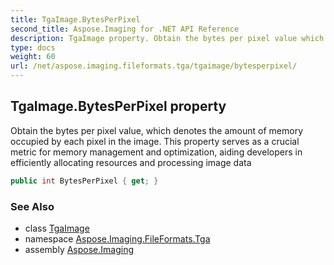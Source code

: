 ```yaml
---
title: TgaImage.BytesPerPixel
second_title: Aspose.Imaging for .NET API Reference
description: TgaImage property. Obtain the bytes per pixel value which denotes the amount of memory occupied by each pixel in the image. This property serves as a crucial metric for memory management and optimization aiding developers in efficiently allocating resources and processing image data
type: docs
weight: 60
url: /net/aspose.imaging.fileformats.tga/tgaimage/bytesperpixel/
---
```

## TgaImage.BytesPerPixel property

Obtain the bytes per pixel value, which denotes the amount of memory occupied by each pixel in the image. This property serves as a crucial metric for memory management and optimization, aiding developers in efficiently allocating resources and processing image data

```csharp
public int BytesPerPixel { get; }
```

### See Also

* class [TgaImage](../)
* namespace [Aspose.Imaging.FileFormats.Tga](../../tgaimage/)
* assembly [Aspose.Imaging](../../../)



